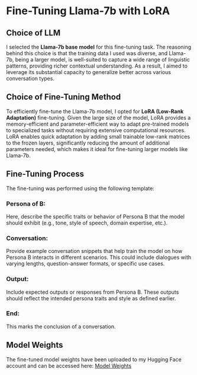# Fine-Tuning Llama-7b with LoRA

## Choice of LLM
I selected the **Llama-7b base model** for this fine-tuning task. The reasoning behind this choice is that the training data I used was diverse, and Llama-7b, being a larger model, is well-suited to capture a wide range of linguistic patterns, providing richer contextual understanding. As a result, I aimed to leverage its substantial capacity to generalize better across various conversation types.

## Choice of Fine-Tuning Method
To efficiently fine-tune the Llama-7b model, I opted for **LoRA (Low-Rank Adaptation)** fine-tuning. Given the large size of the model, LoRA provides a memory-efficient and parameter-efficient way to adapt pre-trained models to specialized tasks without requiring extensive computational resources. LoRA enables quick adaptation by adding small trainable low-rank matrices to the frozen layers, significantly reducing the amount of additional parameters needed, which makes it ideal for fine-tuning larger models like Llama-7b.

## Fine-Tuning Process
The fine-tuning was performed using the following template:

### Persona of B:
Here, describe the specific traits or behavior of Persona B that the model should exhibit (e.g., tone, style of speech, domain expertise, etc.).

### Conversation:
Provide example conversation snippets that help train the model on how Persona B interacts in different scenarios. This could include dialogues with varying lengths, question-answer formats, or specific use cases.

### Output:
Include expected outputs or responses from Persona B. These outputs should reflect the intended persona traits and style as defined earlier.

### End:
This marks the conclusion of a conversation.


## Model Weights
The fine-tuned model weights have been uploaded to my Hugging Face account and can be accessed here:
[Model Weights](https://huggingface.co/Ayaman77/Llama-2-7b-hf-personabased)
